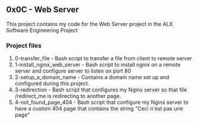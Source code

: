 ## 0x0C - Web Server
This project contains my code for the Web Server project in the
ALX Software Engineering Project

### Project files
1. 0-transfer_file - Bash script to transfer a file from client to remote
	server
2. 1-install_nginx_web_server - Bash script to install nginx on a remote
	server and configure server to listen on port 80
3. 2-setup_a_domain_name - Contains a domain name set up and configured
	during this project.
4. 3-redirection - Bash script that configures my Nginx server so that file
	/redirect_me is redirecting to another page.
5. 4-not_found_page_404 - Bash script that configure my Nginx server to have
	a custom 404 page that contains the string "Ceci n'est pas une page"
